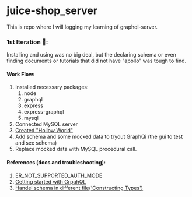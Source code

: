 # juice-shop_server
This is repo where I will logging my learning of graphql-server.

### 1st Iteration 🦠:
Installing and using was no big deal, but the declaring schema or even finding documents or tutorials that did not have "apollo" was tough to find.

#### Work Flow:
1. Installed necessary packages:
    1. node
    2. graphql
    3. express
    4. express-graphql
    5. mysql
2. Connected MySQL server
3. [Created "Hollow World"](https://graphql.org/graphql-js/)
4. Add schema and some mocked data to tryout GraphQi (the gui to test and see schema)
5. Replace mocked data with MySQL procedural call.

#### References (docs and troubleshooting):
1. [ER_NOT_SUPPORTED_AUTH_MODE](https://github.com/nodejs/help/issues/1555)
2. [Getting started with GrpahQL](https://graphql.org/graphql-js/)
3. [Handel schema in different file('Constructing Types')](https://graphql.org/graphql-js/constructing-types/)

